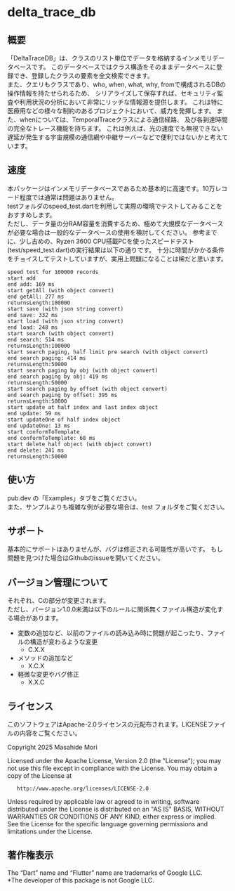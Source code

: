 # delta_trace_db

## 概要
「DeltaTraceDB」は、クラスのリスト単位でデータを格納するインメモリデータベースです。
このデータベースではクラス構造をそのままデータベースに登録でき、登録したクラスの要素を全文検索できます。  
また、クエリもクラスであり、who, when, what, why, fromで構成されるDBの操作情報を持たせられるため、
シリアライズして保存すれば、セキュリティ監査や利用状況の分析において非常にリッチな情報源を提供します。
これは特に医療用などの様々な制約のあるプロジェクトにおいて、威力を発揮します。
また、whenについては、TemporalTraceクラスによる通信経路、 及び各到達時間の完全なトレース機能を持ちます。
これは例えば、光の速度でも無視できない遅延が発生する宇宙規模の通信網や中継サーバーなどで便利ではないかと考えています。

## 速度
本パッケージはインメモリデータベースであるため基本的に高速です。10万レコード程度では通常は問題はありません。  
testフォルダのspeed_test.dartを利用して実際の環境でテストしてみることをおすすめします。  
ただし、データ量の分RAM容量を消費するため、極めて大規模なデータベースが必要な場合は一般的なデータベースの使用を検討してください。
参考までに、少し古めの、Ryzen 3600 CPU搭載PCを使ったスピードテスト(test/speed_test.dart)の実行結果は以下の通りです。
十分に時間がかかる条件をチョイスしてテストしていますが、実用上問題になることは稀だと思います。

```text
speed test for 100000 records                                                                                                                                                                                
start add
end add: 169 ms
start getAll (with object convert)
end getAll: 277 ms
returnsLength:100000
start save (with json string convert)
end save: 332 ms
start load (with json string convert)
end load: 248 ms
start search (with object convert)
end search: 514 ms
returnsLength:100000
start search paging, half limit pre search (with object convert)
end search paging: 414 ms
returnsLength:50000
start search paging by obj (with object convert)
end search paging by obj: 419 ms
returnsLength:50000
start search paging by offset (with object convert)
end search paging by offset: 395 ms
returnsLength:50000
start update at half index and last index object
end update: 59 ms
start updateOne of half index object
end updateOne: 13 ms
start conformToTemplate
end conformToTemplate: 68 ms
start delete half object (with object convert)
end delete: 241 ms
returnsLength:50000
```

## 使い方
pub.dev の「Examples」タブをご覧ください。  
また、サンプルよりも複雑な例が必要な場合は、test フォルダをご覧ください。

## サポート
基本的にサポートはありませんが、バグは修正される可能性が高いです。
もし問題を見つけた場合はGithubのissueを開いてください。

## バージョン管理について
それぞれ、Cの部分が変更されます。  
ただし、バージョン1.0.0未満は以下のルールに関係無くファイル構造が変化する場合があります。  
- 変数の追加など、以前のファイルの読み込み時に問題が起こったり、ファイルの構造が変わるような変更
  - C.X.X
- メソッドの追加など
  - X.C.X
- 軽微な変更やバグ修正
  - X.X.C

## ライセンス
このソフトウェアはApache-2.0ライセンスの元配布されます。LICENSEファイルの内容をご覧ください。  

Copyright 2025 Masahide Mori

Licensed under the Apache License, Version 2.0 (the "License");
you may not use this file except in compliance with the License.
You may obtain a copy of the License at

       http://www.apache.org/licenses/LICENSE-2.0

Unless required by applicable law or agreed to in writing, software
distributed under the License is distributed on an "AS IS" BASIS,
WITHOUT WARRANTIES OR CONDITIONS OF ANY KIND, either express or implied.
See the License for the specific language governing permissions and
limitations under the License.  

## 著作権表示
The “Dart” name and “Flutter” name are trademarks of Google LLC.  
*The developer of this package is not Google LLC.